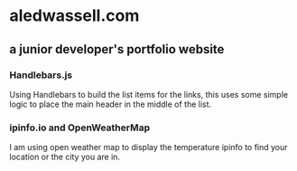 # aledwassell.com

## a junior developer's portfolio website

### Handlebars.js
Using Handlebars to build the list items for the links, this uses some simple logic to place the main header in the middle of the list.

### ipinfo.io and OpenWeatherMap
I am using open weather map to display the temperature ipinfo to find your location or the city you are in.
